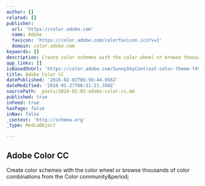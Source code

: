 ```yaml
---
author: []
related: []
publisher:
  url: 'https://color.adobe.com'
  name: Adobe
  favicon: 'https://color.adobe.com/colorfavicon.ico?v=2'
  domain: color.adobe.com
keywords: []
description: Create color schemes with the color wheel or browse thousands of color combinations from the Color community.
app_links: []
isBasedOnUrl: 'https://color.adobe.com/SunnySkyContrast-color-theme-7494954/'
title: Adobe Color CC
datePublished: '2016-02-02T06:56:44.056Z'
dateModified: '2016-01-27T08:51:21.398Z'
sourcePath: _posts/2016-02-02-adobe-color-cc.md
published: true
inFeed: true
hasPage: false
inNav: false
_context: 'http://schema.org'
_type: MediaObject

---
```

<article style=""><h1>Adobe Color CC</h1><p>Create color schemes with the color wheel or browse thousands of color combinations from the Color community&amp;period;</p></article>